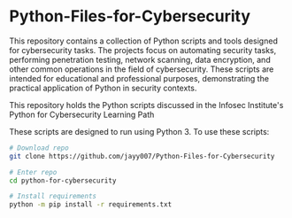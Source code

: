 # Python-Files-for-Cybersecurity

This repository contains a collection of Python scripts and tools designed for cybersecurity tasks. The projects focus on automating security tasks, performing penetration testing, network scanning, data encryption, and other common operations in the field of cybersecurity. These scripts are intended for educational and professional purposes, demonstrating the practical application of Python in security contexts.

This repository holds the Python scripts discussed in the Infosec Institute's Python for Cybersecurity Learning Path

These scripts are designed to run using Python 3.  To use these scripts:
```bash
# Download repo
git clone https://github.com/jayy007/Python-Files-for-Cybersecurity

# Enter repo
cd python-for-cybersecurity

# Install requirements
python -m pip install -r requirements.txt
```
